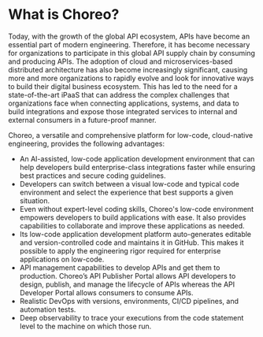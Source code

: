 # What is Choreo?

Today, with the growth of the global API ecosystem, APIs have become an essential part of modern engineering. Therefore, it has become necessary for organizations to participate in this global API supply chain by consuming and producing APIs. The adoption of cloud and microservices-based distributed architecture has also become increasingly significant, causing more and more organizations to rapidly evolve and look for innovative ways to build their digital business ecosystem. This has led to the need for a state-of-the-art iPaaS that can address the complex challenges that organizations face when connecting applications, systems, and data to build integrations and expose those integrated services to internal and external consumers in a future-proof manner.

Choreo, a versatile and comprehensive platform for low-code, cloud-native engineering, provides the following advantages:

- An AI-assisted, low-code application development environment that can help developers build enterprise-class integrations faster while ensuring best practices and secure coding guidelines. 
- Developers can switch between a visual low-code and typical code environment and select the experience that best supports a given situation.
- Even without expert-level coding skills, Choreo's low-code environment empowers developers to build applications with ease. It also provides capabilities to collaborate and improve these applications as needed.
- Its low-code application development platform auto-generates editable and version-controlled code and maintains it in GitHub. This makes it possible to apply the engineering rigor required for enterprise applications on low-code.
- API management capabilities to develop APIs and get them to production. Choreo’s API Publisher Portal allows API developers to design, publish, and manage the lifecycle of APIs whereas the API Developer Portal allows consumers to consume APIs.
- Realistic DevOps with versions, environments, CI/CD pipelines, and automation tests.
- Deep observability to trace your executions from the code statement level to the machine on which those run.
